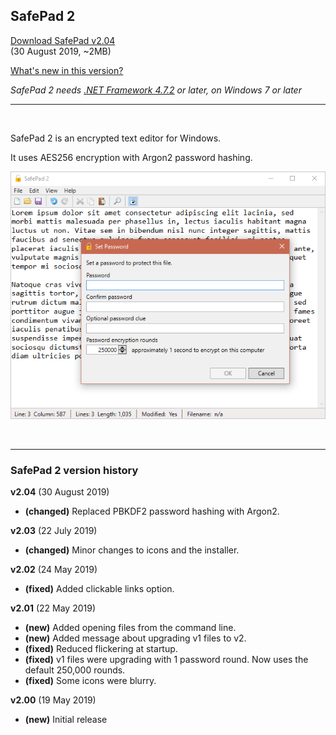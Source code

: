 ## SafePad 2

[Download SafePad v2.04](https://github.com/Arjailer/arjailer.github.io/releases/download/SafePad-2.03/SafePad.2.Setup.exe) <br /> (30 August 2019, ~2MB)

[What's new in this version?](#history)

_SafePad 2 needs [.NET Framework 4.7.2](https://dotnet.microsoft.com/download) or later, on Windows 7 or later_

---

<br />

SafePad 2 is an encrypted text editor for Windows.

It uses AES256 encryption with Argon2 password hashing.

![SafePad 2 screenshot](SafePad2.png)

<br />

---

<a name="history"></a>

### SafePad 2 version history

**v2.04**  (30 August 2019) 
- **(changed)**  Replaced PBKDF2 password hashing with Argon2.

**v2.03**  (22 July 2019) 
- **(changed)**  Minor changes to icons and the installer. 

**v2.02**  (24 May 2019) 
- **(fixed)**  Added clickable links option. 

**v2.01**  (22 May 2019) 
- **(new)**  Added opening files from the command line. 
- **(new)**  Added message about upgrading v1 files to v2. 
- **(fixed)**  Reduced flickering at startup. 
- **(fixed)**  v1 files were upgrading with 1 password round. Now uses the default 250,000 rounds. 
- **(fixed)**  Some icons were blurry. 

**v2.00**  (19 May 2019) 
- **(new)**  Initial release 
